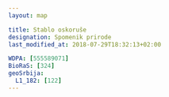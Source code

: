 ```yaml
---
layout: map

title: Stablo oskoruše
designation: Spomenik prirode
last_modified_at: 2018-07-29T18:32:13+02:00

WDPA: [555589071]
BioRaS: [324]
geoSrbija:
  L1_182: [122]
---
```

